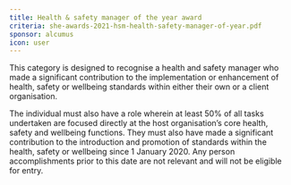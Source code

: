 ```yaml
---
title: Health & safety manager of the year award
criteria: she-awards-2021-hsm-health-safety-manager-of-year.pdf
sponsor: alcumus
icon: user
---
```

This category is designed to recognise a health and safety manager who made a significant contribution to the implementation or enhancement of health, safety or wellbeing standards within either their own or a client organisation.

The individual must also have a role wherein at least 50% of all tasks undertaken are focused directly at the host organisation’s core health, safety and wellbeing functions. They must also have made a significant contribution to the introduction and promotion of standards within the health, safety or wellbeing since 1 January 2020. Any person accomplishments prior to this date are not relevant and will not be eligible for entry.